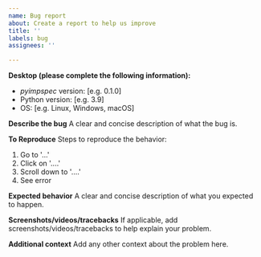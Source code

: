 ```yaml
---
name: Bug report
about: Create a report to help us improve
title: ''
labels: bug
assignees: ''

---
```


**Desktop (please complete the following information):**
- _pyimpspec_ version: [e.g. 0.1.0]
- Python version: [e.g. 3.9]
- OS: [e.g. Linux, Windows, macOS]

**Describe the bug**
A clear and concise description of what the bug is.

**To Reproduce**
Steps to reproduce the behavior:
1. Go to '...'
2. Click on '....'
3. Scroll down to '....'
4. See error

**Expected behavior**
A clear and concise description of what you expected to happen.

**Screenshots/videos/tracebacks**
If applicable, add screenshots/videos/tracebacks to help explain your problem.

**Additional context**
Add any other context about the problem here.
